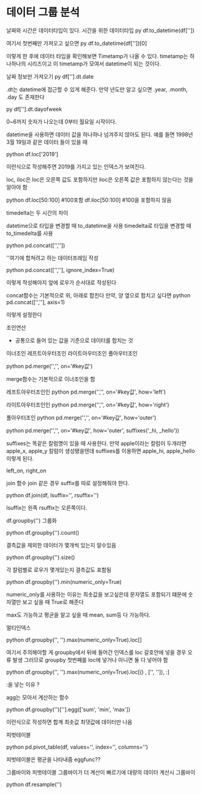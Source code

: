 # 데이터 그룹 분석

날짜와 시간은 데이터타입이 있다.
시간을 위한 데이터타입
py
df.to_datetime(df[''])
 

여기서 첫번째만 가져오고 싶으면
py
df.to_datetime(df[''])[0]


이렇게 한 후에 데이터 타입을 확인해보면 Timetamp가 나올 수 있다.
timetamp는 하나하나의 시리즈이고 이 timetamp가 모여서 datetime이 되는 것이다.

날짜 정보만 가져오기
py
df[''].dt.date

.dt는 datetime에 접근할 수 있게 해준다. 만약 년도만 알고 싶으면 .year, .month, .day 도 존재한다

py
df[''].dt.dayofweek

0~6까지 숫자가 나오는데 0부터 월요일 시작이다.

datetime을 사용하면 데이터 값을 하나하나 넘겨주지 않아도 된다.
예를 들면 1998년 3월 19일과 같은 데이터 들이 있을 때

python
df.loc['2019']

이런식으로 작성해주면 2019를 가지고 있는 인덱스가 보여진다.

loc, iloc은 loc은 오른쪽 값도 포함하지만 iloc은 오른쪽 값은 포함하지 않는다는 것을 알아야 함

python
df.loc[50:100] #100포함
df.iloc[50:100] #100을 포함하지 않음


timedelta는 두 시간의 차이

datetime으로 타입을 변경할 때 to_datetime을 사용
timedelta로 타입을 변경할 때 to_timedelta를 사용

python
pd.concat(['',''])

''여기에 합쳐려고 하는 데이터프레임 작성

python
pd.concat(['',''], ignore_index=True)

이렇게 작성해야지 앞에 로우가 순서대로 작성된다

concat함수는 기본적으로 위, 아래로 합친다
만약, 양 옆으로 합치고 싶다면 
python
pd.concat(['',''], axis=1)

이렇게 설정한다

조인연산
- 공통으로 들어 있는 값을 기준으로 데이터를 합치는 것

이너조인
레프트아우터조인
라이트아우터조인
풀아우터조인

python
pd.merge('','', on='#key값')

merge함수는 기본적으로 이너조인을 함

레프트아우터조인인
python
pd.merge('','', on='#key값', how='left')


라이트아우터조인인
python
pd.merge('','', on='#key값', how='right')


풀아우터조인
python
pd.merge('','', on='#key값', how='outer')


python
pd.merge('','', on='#key값', how='outer', suffixes('_hi, _hello'))

suffixes는 똑같은 칼럼명이 있을 때 사용한다.
만약 apple이라는 칼럼이 두개라면
apple_x, apple_y 칼럼이 생성됐을텐데 suffixes를 이용하면
apple_hi, apple_hello 이렇게 된다.

left_on, right_on

join 함수
join 같은 경우 suffix를 따로 설정해줘야 한다.

python
df.join(df, lsuffix='', rsuffix='')

lsuffix는 왼족 rsuffix는 오른쪽이다.

df.groupby('')
그룹화

python
df.groupby('').count()

결측값을 제외한 데이터가 몇개씩 있는지 알수있음

python
df.groupby('').size()

각 칼럼별로 로우가 몇개있는지 결측값도 포함됨

python
df.groupby('').min(numeric_only=True)

numeric_only를 사용하는 이유는 최솟값을 보고싶은데 문자열도 포함되기 떄문에 숫자열만 보고 싶을 때 True로 해준다

max도 가능하고 평균을 알고 싶을 때 mean, sum등 다 가능하다.

멀티인덱스

python
df.groupby('', '').max(numeric_only=True).loc[]

여기서 주의해야할 게 groupby에서 뒤에 들어간 인덱스를 loc 갈호안에 넣을 경우 오류 발생
그러므로 groupby 첫번째를 loc에 넣거나 아니면 둘 다 넣어야 함

python
df.groupby('', '').max(numeric_only=True).loc[() , ['', '']), :]

:을 넣는 이유 ?

agg는 모아서 계산하는 함수

python
df.groupby('')[''].egg(['sum', 'min', 'max'])

이런식으로 작성하면 합계 최솟값 최댓값에 데이터만 나옴

피벗테이블

python
pd.pivot_table(df, values='', index='', columns='')

피벗테이블은 평균을 나타내줌
eggfunc??

그룹바이와 피벗테이블
그룹바이가 더 계산이 빠르기에 대량의 데이터 계산시 그룹바이

python
df.resample('')